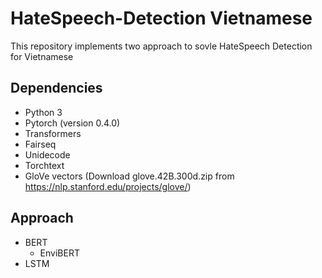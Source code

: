 # HateSpeech-Detection Vietnamese

This repository implements two approach to sovle HateSpeech Detection for Vietnamese

## Dependencies
* Python 3
* Pytorch (version 0.4.0)
* Transformers
* Fairseq
* Unidecode
* Torchtext
* GloVe vectors (Download glove.42B.300d.zip from https://nlp.stanford.edu/projects/glove/)

## Approach
* BERT
  * EnviBERT
* LSTM
